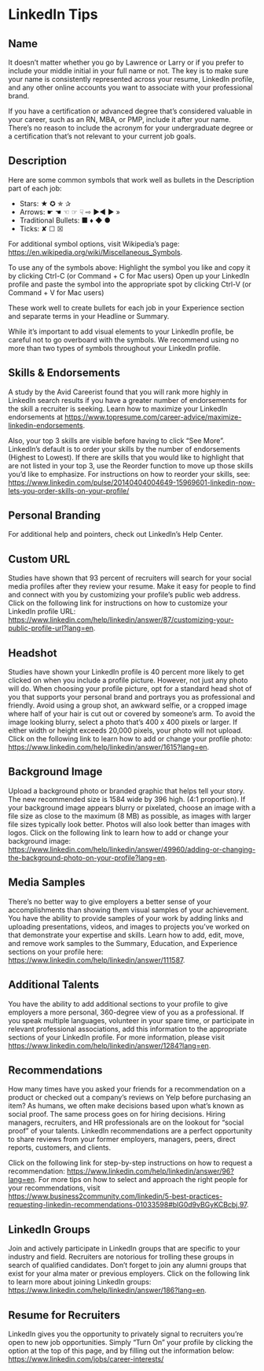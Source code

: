 # LinkedIn Tips

## Name

It doesn’t matter whether you go by Lawrence or Larry or if you prefer to include your middle initial in your full name or not. The key is to make sure your name is consistently represented across your resume, LinkedIn profile, and any other online accounts you want to associate with your professional brand.

If you have a certification or advanced degree that’s considered valuable in your career, such as an RN, MBA, or PMP, include it after your name. There’s no reason to include the acronym for your undergraduate degree or a certification that’s not relevant to your current job goals.

## Description

Here are some common symbols that work well as bullets in the Description part of each job:

- Stars: ★ ✪ ✯ ✰
- Arrows: ☛ ☚ ☜ ☞ ☟ ⇨ ►◄ ► »
- Traditional Bullets: ■ ♦ ◆ ●
- Ticks:   ✘ ☐   ☒

For additional symbol options, visit Wikipedia’s page: <https://en.wikipedia.org/wiki/Miscellaneous_Symbols>.

To use any of the symbols above:
Highlight the symbol you like and copy it by clicking Ctrl-C (or Command + C for Mac users)
Open up your LinkedIn profile and paste the symbol into the appropriate spot by clicking Ctrl-V (or Command + V for Mac users)

These work well to create bullets for each job in your Experience section and separate terms in your Headline or Summary.

While it’s important to add visual elements to your LinkedIn profile, be careful not to go overboard with the symbols. We recommend using no more than two types of symbols throughout your LinkedIn profile.

## Skills & Endorsements

A study by the Avid Careerist found that you will rank more highly in LinkedIn search results if you have a greater number of endorsements for the skill a recruiter is seeking. Learn how to maximize your LinkedIn endorsements at <https://www.topresume.com/career-advice/maximize-linkedin-endorsements>.

Also, your top 3 skills are visible before having to click “See More”. LinkedIn’s default is to order your skills by the number of endorsements (Highest to Lowest). If there are skills that you would like to highlight that are not listed in your top 3, use the Reorder function to move up those skills you’d like to emphasize. For instructions on how to reorder your skills, see: <https://www.linkedin.com/pulse/20140404004649-15969601-linkedin-now-lets-you-order-skills-on-your-profile/>

## Personal Branding

For additional help and pointers, check out LinkedIn’s Help Center.

## Custom URL

Studies have shown that 93 percent of recruiters will search for your social media profiles after they review your resume. Make it easy for people to find and connect with you by customizing your profile’s public web address. Click on the following link for instructions on how to customize your LinkedIn profile URL: <https://www.linkedin.com/help/linkedin/answer/87/customizing-your-public-profile-url?lang=en>.

## Headshot

Studies have shown your LinkedIn profile is 40 percent more likely to get clicked on when you include a profile picture. However, not just any photo will do. When choosing your profile picture, opt for a standard head shot of you that supports your personal brand and portrays you as professional and friendly. Avoid using a group shot, an awkward selfie, or a cropped image where half of your hair is cut out or covered by someone’s arm. To avoid the image looking blurry, select a photo that’s 400 x 400 pixels or larger. If either width or height exceeds 20,000 pixels, your photo will not upload. Click on the following link to learn how to add or change your profile photo: <https://www.linkedin.com/help/linkedin/answer/1615?lang=en>.

## Background Image

Upload a background photo or branded graphic that helps tell your story. The new recommended size is 1584 wide by 396 high. (4:1 proportion). If your background image appears blurry or pixelated, choose an image with a file size as close to the maximum (8 MB) as possible, as images with larger file sizes typically look better. Photos will also look better than images with logos. Click on the following link to learn how to add or change your background image: <https://www.linkedin.com/help/linkedin/answer/49960/adding-or-changing-the-background-photo-on-your-profile?lang=en>.

## Media Samples

There’s no better way to give employers a better sense of your accomplishments than showing them visual samples of your achievement. You have the ability to provide samples of your work by adding links and uploading presentations, videos, and images to projects you’ve worked on that demonstrate your expertise and skills. Learn how to add, edit, move, and remove work samples to the Summary, Education, and Experience sections on your profile here: <https://www.linkedin.com/help/linkedin/answer/111587>.

## Additional Talents

You have the ability to add additional sections to your profile to give employers a more personal, 360-degree view of you as a professional. If you speak multiple languages, volunteer in your spare time, or participate in relevant professional associations, add this information to the appropriate sections of your LinkedIn profile. For more information, please visit <https://www.linkedin.com/help/linkedin/answer/1284?lang=en>.

## Recommendations

How many times have you asked your friends for a recommendation on a product or checked out a company’s reviews on Yelp before purchasing an item? As humans, we often make decisions based upon what’s known as social proof. The same process goes on for hiring decisions. Hiring managers, recruiters, and HR professionals are on the lookout for “social proof” of your talents. LinkedIn recommendations are a perfect opportunity to share reviews from your former employers, managers, peers, direct reports, customers, and clients.

Click on the following link for step-by-step instructions on how to request a recommendation: <https://www.linkedin.com/help/linkedin/answer/96?lang=en>. For more tips on how to select and approach the right people for your recommendations, visit <https://www.business2community.com/linkedin/5-best-practices-requesting-linkedin-recommendations-01033598#blG0d9vBGyKCBcbj.97>.

## LinkedIn Groups

Join and actively participate in LinkedIn groups that are specific to your industry and field. Recruiters are notorious for trolling these groups in search of qualified candidates. Don’t forget to join any alumni groups that exist for your alma mater or previous employers. Click on the following link to learn more about joining LinkedIn groups: <https://www.linkedin.com/help/linkedin/answer/186?lang=en>.

## Resume for Recruiters

LinkedIn gives you the opportunity to privately signal to recruiters you’re open to new job opportunities. Simply “Turn On” your profile by clicking the option at the top of this page, and by filling out the information below: <https://www.linkedin.com/jobs/career-interests/>
